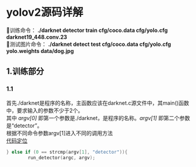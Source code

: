 # yolov2源码详解
:triangular_flag_on_post:训练命令： **./darknet detector train cfg/coco.data cfg/yolo.cfg darknet19_448.conv.23**  
:triangular_flag_on_post:测试图片命令： **./darknet detect test cfg/coco.data cfg/yolo.cfg yolo.weights data/dog.jpg**
## 1.训练部分
### 1.1
首先./darknet是程序的名称，主函数应该在darknet.c源文件中，其main()函数中，要求输入的参数不少于2个。  
其中 *argv[0]* 即第一个参数是./darknet，是程序的名称。*argv[1]* 即第二个参数是“detector”。  
根据不同命令参数argv[1]进入不同的调用方法  
[代码定位](https://github.com/pjreddie/darknet/blob/56d69e73aba37283ea7b9726b81afd2f79cd1134/examples/darknet.c#L417)
``` c
} else if (0 == strcmp(argv[1], "detector")){
        run_detector(argc, argv);
```
